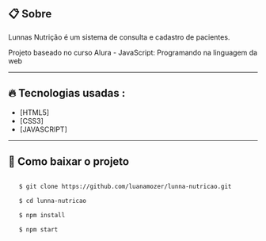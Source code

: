 
 ## 📋 Sobre 
  Lunnas Nutrição é um sistema de consulta e cadastro de pacientes.


  Projeto baseado no curso Alura - JavaScript: Programando na linguagem da web

---
  ## 🔥 Tecnologias usadas :
  - [HTML5]
  - [CSS3]
  - [JAVASCRIPT]
 ---

 ## 📂 Como baixar o projeto

 ```bash

    $ git clone https://github.com/luanamozer/lunna-nutricao.git

    $ cd lunna-nutricao

    $ npm install

    $ npm start

 ```

